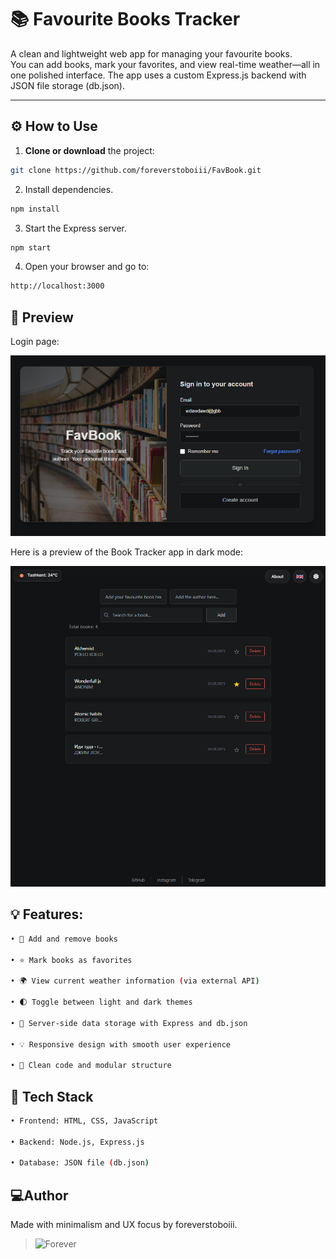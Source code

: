 # 📚 Favourite Books Tracker

A clean and lightweight web app for managing your favourite books.  
You can add books, mark your favorites, and view real-time weather—all in one polished interface. The app uses a custom Express.js backend with JSON file storage (db.json).

---

## ⚙️ How to Use

1. **Clone or download** the project:

```bash
git clone https://github.com/foreverstoboiii/FavBook.git

```

2. Install dependencies.
```bash
npm install
```

3. Start the Express server.
```bash
npm start
```
4. Open your browser and go to:
```bash
http://localhost:3000
```

## 📸 Preview

Login page:

![Book Tracker Screenshot](images/Login-page.png)

Here is a preview of the Book Tracker app in dark mode:

![Book Tracker Screenshot](images/FAVBOOKV3.png)


## 💡 Features:
```bash
• 📘 Add and remove books

• ⭐ Mark books as favorites

• 🌍 View current weather information (via external API)

• 🌓 Toggle between light and dark themes

• 💾 Server-side data storage with Express and db.json

• 💡 Responsive design with smooth user experience

• 🧠 Clean code and modular structure
```
## 🧠 Tech Stack
```bash
• Frontend: HTML, CSS, JavaScript

• Backend: Node.js, Express.js

• Database: JSON file (db.json)
```


## 💻Author
Made with minimalism and UX focus by foreverstoboiii.



> ![Forever](https://img.shields.io/badge/%E2%88%9E-forever-000000?style=for-the-badge&logo=github&logoColor=white)

